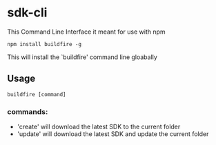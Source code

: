# sdk-cli
This Command Line Interface it meant for use with npm

`npm install buildfire -g`

This will install the `buildfire' command line gloabally

## Usage
`buildfire [command]`

### commands:
* 'create' will download the latest SDK to the current folder
* 'update' will download the latest SDK and update the current folder
